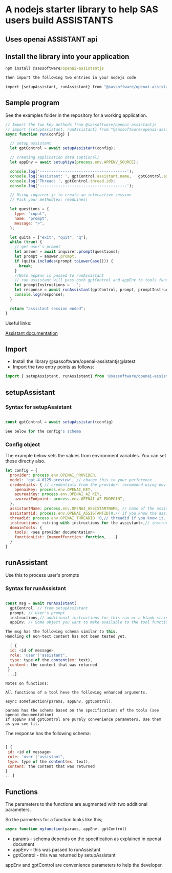 # A nodejs starter library to help SAS users build ASSISTANTS

## Uses openai ASSISTANT api

## Install the library into your application

```cmd
npm install @sassoftware/openai-assistantjs

Then import the following two entries in your nodejs code

import {setupAssistant, runAssistant} from "@sassoftware/openai-assistantjs";

```

## Sample program

See the examples folder in the repository for a working application.

```javascript
// Import the two key methods from @sassoftware/openai-assistantjs
// import {setupAssistant, runAssistant} from "@sassoftware/openai-assistantjs";
async function run(config) {

  // setup assistant 
  let gptControl = await setupAssistant(config);

  // creating application data.(optional) 
  let appEnv = await setupViya(process.env.APPENV_SOURCE);

  console.log('--------------------------------------');
  console.log('Assistant: ', gptControl.assistant.name,   gptControl.assistant.id); 
  console.log('Thread: ', gptControl.thread.id);
  console.log('--------------------------------------');

  // Using inquirer.js to create an interactive session
  // Pick your method(ex: readLines)

  let questions = {
    type: "input",
    name: "prompt",
    message: ">",
  };

  let quita = ["exit", "quit", "q"];
  while (true) {
    // get user's prompt
    let answer = await inquirer.prompt(questions);
    let prompt = answer.prompt;
    if (quita.includes(prompt.toLowerCase())) {
      break;
    }
    //Note appEnv is passed to runAssistant
    // run assistant will pass both gptControl and appEnv to tools functions
    let promptInstructions = ' ';
    let response = await runAssistant(gptControl, prompt, promptInstructions,appEnv);
    console.log(response);
  }

  return "assistant session ended";
}

```

Useful links:

[Assistant documentation](https://platform.openai.com/docs/assistants/overview)

## Import

- Install the library @sassoftware/openai-assistantjs@latest
- Import the two entry points as follows:

```javascript
import { setupAssistant, runAssistant} from '@sassoftware/openai-assistantjs';
```

## setupAssistant

### Syntax for setupAssistant

```javascript

const gptControl = await setupAssistant(config)

See below for the config's schema

```

### Config object

The example below sets the values from environment variables.
You can set these directly also.

```javascript
let config = {
  provider: process.env.OPENAI_PROVIDER, 
  model: 'gpt-4-0125-preview', // change this to your perference
  credentials: { // credentials from the provider- recommend using env vaiables
    openaiKey: process.env.OPENAI_KEY,
    azureaiKey: process.env.OPENAI_AZ_KEY,
    azureaiEndpoint: process.env.OPENAI_AZ_ENDPOINT,
  },
  assistantName: process.env.OPENAI_ASSISTANTNAME, // name of the assistant
  assistantid: process.env.OPENAI_ASSISTANTID|0,// if you know the assistant id
  threadid: process.env.OPENAI_THREADID '0,// threadid if you know it. else a new one will be created
  instructions: <string with instructions for the assistant>,// instructions for the assistant
  domainTools: {
    tools: <see provider documentation>
    functionList: {nameoffunction: function, ...}
  }
}
```

## runAssistant

Use this to process user's prompts

### Syntax for runAssistant

```javascript

const msg = await runAssistant(
  gptControl, // from setupAssistant
  prompt, // User's prompt
  instructions,// additional instructions for this run or a blank string
  appEnv; // Some object you want to make available to the tool function

The msg has the following schema similar to this. 
Handling of non-text content has not been tested yet.

  [ { 
  id: <id of message>
  role: 'user'|'assistant",
  type: type of the content(ex: text),
  content: the content that was returned
 }
 ...]

```

```text
Notes on functions:

All functions of a tool heve the following enhanced arguments. 

async somefunction(params, appEnv, gptControl).

params has the schema based on the specifications of the tools (see openai documentation) 
If appEnv and gptControl are purely convenience parameters. Use them as you see fit.

```

 The response has the following schema:

 ```javascript

 [ { 
  id: <id of message>
  role: 'user'|'assistant",
  type: type of the content(ex: text),
  content: the content that was returned
 }
 ...]

 ```

## Functions

The parameters to the functions are augmented with two additional parameters.

So the parmeters for a function looks like this;

```javascript
async function myfunction(params, appEnv, gptControl)
```

- params - schema depends on the specification as explained in openai document
- appEnv - this was passed to runAssistant
- gptControl - this was returned by setupAssistant

appEnv and gptControl are convenience parameters to help the developer.

